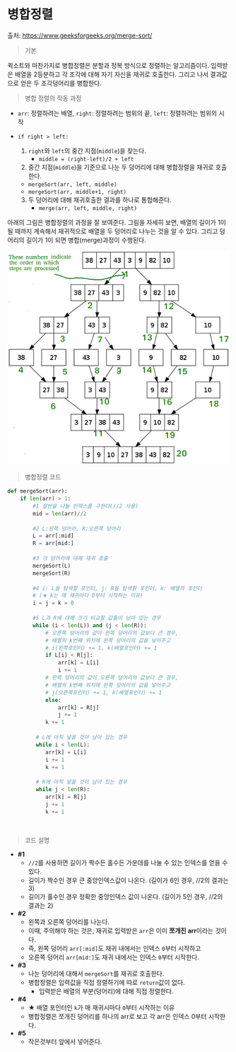# 병합정렬

출처: https://www.geeksforgeeks.org/merge-sort/    



> 기본

퀵소트와 마찬가지로 병합정렬은 분할과 정복 방식으로 정렬하는 알고리즘이다. 입력받은 배열을 2등분하고 각 조각에 대해 자기 자신을 재귀로 호출한다. 그리고 나서 결과값으로 얻은 두 조각덩어리를 병합한다.    



> 병합 정렬의 작동 과정

* `arr`: 정렬하려는 배열,  `right`: 정렬하려는 범위의 끝,  `left`: 정렬하려는 범위의 시작

* `if right > left:`
  1. `right`와 `left`의 중간 지점(`middle`)을 찾는다.
     * `middle = (right-left)/2 + left`
  2.  중간 지점(`middle`)을 기준으로 나눈 두 덩어리에 대해 병합정렬을 재귀로 호출한다.
     * `mergeSort(arr, left, middle)`
     * `mergeSort(arr, middle+1, right)`
  3. 두 덩어리에 대해 재귀호출한 결과를 하나로 통합해준다.
     * `merge(arr, left, middle, right)`      



아래의 그림은 병합정렬의 과정을 잘 보여준다. 그림을 자세히 보면, 배열의 길이가 1이 될 때까지 계속해서 재귀적으로 배열을 두 덩어리로 나누는 것을 알 수 있다. 그리고 덩어리의 길이가 1이 되면 병합(merge)과정이 수행된다. 

![Merge-Sort-Tutorial]([Sort]Merge_Sort.assets/Merge-Sort-Tutorial.png)

   

> 병합정렬 코드

```python
def mergeSort(arr):
    if len(arr) > 1:
        #1 절반을 나눌 인덱스를 구한다(//2 사용)
        mid = len(arr)//2
        
        #2 L:왼쪽 덩어리, R:오른쪽 덩어리
        L = arr[:mid]
        R = arr[mid:]
        
        #3 각 덩어리에 대해 재귀 호출
        mergeSort(L)
        mergeSort(R)
        
        #4 i: L을 탐색할 포인터, j: R을 탐색할 포인터, k: 배열의 포인터
        # (★ k는 매 재귀마다 0부터 시작하는 이유)
        i = j = k = 0
        
        #5 L과 R에 대해 크기 비교할 값들이 남아 있는 경우
        while (i < len(L)) and (j < len(R)):
            # 오른쪽 덩어리의 값이 왼쪽 덩어리의 값보다 큰 경우, 
            # 배열의 k번째 위치에 왼쪽 덩어리의 값을 넣어주고 
            # i(왼쪽포인터) += 1, k(배열포인터) += 1
            if L[i] < R[j]:
                arr[k] = L[i]
                i += 1
            # 왼쪽 덩어리의 값이 오른쪽 덩어리의 값보다 큰 경우,
            # 배열의 k번째 위치에 왼쪽 덩어리의 값을 넣어주고 
            # j(오른쪽포인터) += 1, k(배열포인터) += 1
            else:
                arr[k] = R[j]
                j += 1
            k += 1
         
         # L에 아직 넣을 것이 남아 있는 경우   
         while i < len(L):
            arr[k] = L[i]
            i += 1
            k += 1
            
         # R에 아직 넣을 것이 남아 있는 경우   
         while j < len(R):
            arr[k] = R[j]
            j += 1
            k += 1
```

​    



> 코드 설명

* **#1**
  * `//2`를 사용하면 길이가 짝수든 홀수든 가운데를 나눌 수 있는 인덱스를 얻을 수 있다.
  * 길이가 짝수인 경우 큰 중앙인덱스값이 나온다. (길이가 6인 경우, //2의 결과는 3)
  * 길이가 홀수인 경우 정확한 중앙인덱스 값이 나온다. (길이가 5인 경우, //2의 결과는 2)
* **#2**
  * 왼쪽과 오른쪽 덩어리를 나눈다.
  * 이때, 주의해야 하는 것은, 재귀로 입력받은 `arr`은 이미 **쪼개진 arr**이라는 것이다. 
  * 즉, 왼쪽 덩어리 `arr[:mid]`도 재귀 내에서는 인덱스 `0`부터 시작하고
  * 오른쪽 덩어리 `arr[mid:]`도 재귀 내에서는 인덱스 `0`부터 시작한다.
* **#3**
  * 나눈 덩어리에 대해서 `mergeSort`를 재귀로 호출한다.
  * 병합정렬은 입력값을 직접 정렬하기에 따로 `return`값이 없다.
    * 입력받은 배열의 부분(덩어리)에 대해 직접 정렬한다. 
* **#4**
  * ★ 배열 포인터인 `k`가 매 재귀시마다 `0`부터 시작하는 이유
  * 병합정렬은 쪼개진 덩어리를 하나의 arr로 보고 각 arr은 인덱스 0부터 시작한다.
* **#5**
  * 작은것부터 앞에서 넣어준다.